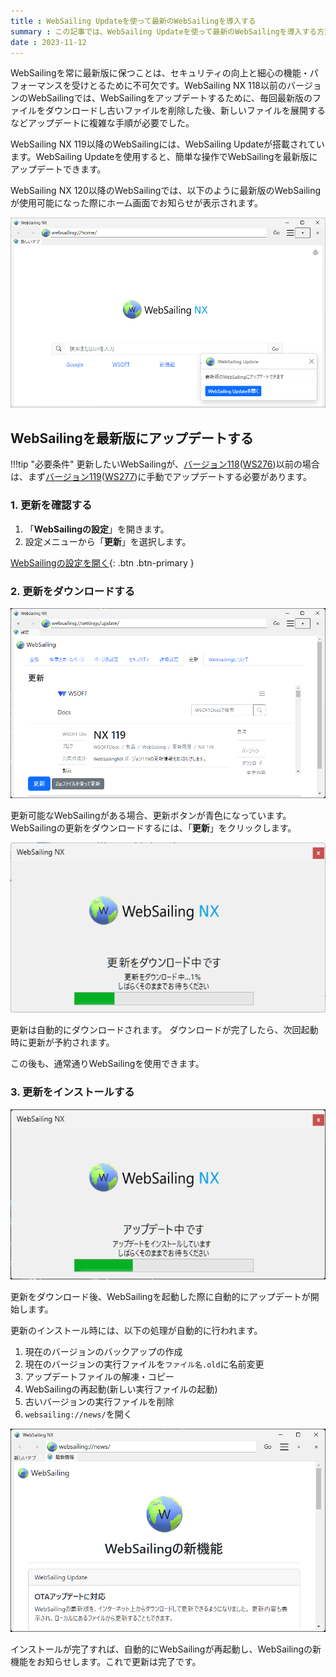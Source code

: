 ```yaml
---
title : WebSailing Updateを使って最新のWebSailingを導入する
summary : この記事では、WebSailing Updateを使って最新のWebSailingを導入する方法について説明します。
date : 2023-11-12
---
```


WebSailingを常に最新版に保つことは、セキュリティの向上と細心の機能・パフォーマンスを受けとるために不可欠です。WebSailing NX 118以前のバージョンのWebSailingでは、WebSailingをアップデートするために、毎回最新版のファイルをダウンロードし古いファイルを削除した後、新しいファイルを展開するなどアップデートに複雑な手順が必要でした。

WebSailing NX 119以降のWebSailingには、WebSailing Updateが搭載されています。WebSailing Updateを使用すると、簡単な操作でWebSailingを最新版にアップデートできます。

WebSailing NX 120以降のWebSailingでは、以下のように最新版のWebSailingが使用可能になった際にホーム画面でお知らせが表示されます。

![お知らせ](./media/6.png)

## WebSailingを最新版にアップデートする
!!!tip "必要条件"
    更新したいWebSailingが、[バージョン118](./1180.md)([WS276](https://download.wsoft.ws/WS00276))以前の場合は、まず[バージョン119](./1190.md)([WS277](https://download.wsoft.ws/WS00277))に手動でアップデートする必要があります。

### 1. 更新を確認する

1. 「**WebSailingの設定**」を開きます。
2. 設定メニューから「**更新**」を選択します。

[WebSailingの設定を開く](websailing://settings/update/){: .btn .btn-primary }

### 2. 更新をダウンロードする
![WebSailingの設定](./media/7.png)

更新可能なWebSailingがある場合、更新ボタンが青色になっています。
WebSailingの更新をダウンロードするには、「**更新**」をクリックします。

![更新をダウンロード](./media/8.png)

更新は自動的にダウンロードされます。
ダウンロードが完了したら、次回起動時に更新が予約されます。

この後も、通常通りWebSailingを使用できます。

### 3. 更新をインストールする
![アップデートをインストール](./media/9.png)

更新をダウンロード後、WebSailingを起動した際に自動的にアップデートが開始します。

更新のインストール時には、以下の処理が自動的に行われます。

1. 現在のバージョンのバックアップの作成
2. 現在のバージョンの実行ファイルを`ファイル名.old`に名前変更
3. アップデートファイルの解凍・コピー
4. WebSailingの再起動(新しい実行ファイルの起動)
5. 古いバージョンの実行ファイルを削除
6. `websailing://news/`を開く

![新機能](./media/10.png)

インストールが完了すれば、自動的にWebSailingが再起動し、WebSailingの新機能をお知らせします。これで更新は完了です。
